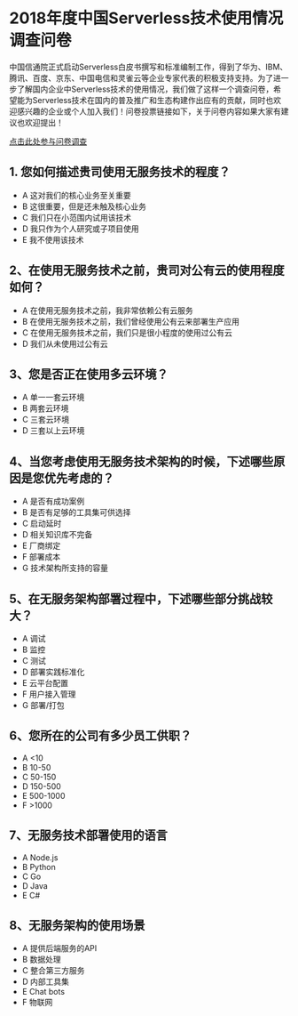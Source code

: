 # 2018年度中国Serverless技术使用情况调查问卷

中国信通院正式启动Serverless白皮书撰写和标准编制工作，得到了华为、IBM、腾讯、百度、京东、中国电信和灵雀云等企业专家代表的积极支持支持。为了进一步了解国内企业中Serverless技术的使用情况，我们做了这样一个调查问卷，希望能为Serverless技术在国内的普及推广和生态构建作出应有的贡献，同时也欢迎感兴趣的企业或个人加入我们！问卷投票链接如下，关于问卷内容如果大家有建议也欢迎提出！

[点击此处参与问卷调查](https://www.wjx.cn/jq/30924733.aspx)

<script type='text/javascript' src='https://www.wjx.cn/handler/jqemed.ashx?activity=30924733&width=760&source=iframe'></script>

## 1. 您如何描述贵司使用无服务技术的程度？
- A  这对我们的核心业务至关重要
- B  这很重要，但是还未触及核心业务
- C  我们只在小范围内试用该技术
- D  我只作为个人研究或子项目使用
- E  我不使用该技术

## 2、在使用无服务技术之前，贵司对公有云的使用程度如何？

- A  在使用无服务技术之前，我非常依赖公有云服务
- B  在使用无服务技术之前，我们曾经使用公有云来部署生产应用
- C  在使用无服务技术之前，我们只是很小程度的使用过公有云
- D  我们从未使用过公有云

## 3、您是否正在使用多云环境？

- A  单一一套云环境
- B  两套云环境
- C  三套云环境
- D 三套以上云环境

## 4、当您考虑使用无服务技术架构的时候，下述哪些原因是您优先考虑的？

- A  是否有成功案例
- B  是否有足够的工具集可供选择
- C  启动延时
- D  相关知识库不完备
- E  厂商绑定
- F  部署成本
- G  技术架构所支持的容量

## 5、在无服务架构部署过程中，下述哪些部分挑战较大？

- A  调试
- B  监控
- C  测试
- D 部署实践标准化
- E  云平台配置
- F  用户接入管理
- G  部署/打包

## 6、您所在的公司有多少员工供职？

- A  <10
- B  10-50
- C  50-150
- D  150-500  
- E  500-1000
- F  >1000

## 7、无服务技术部署使用的语言

- A  Node.js
- B  Python
- C  Go
- D  Java
- E  C#

## 8、无服务架构的使用场景

- A  提供后端服务的API
- B  数据处理
- C  整合第三方服务
- D  内部工具集
- E  Chat bots
- F  物联网
